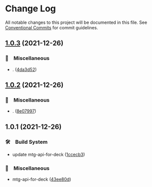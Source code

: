 # Change Log

All notable changes to this project will be documented in this file.
See [Conventional Commits](https://conventionalcommits.org) for commit guidelines.

## [1.0.3](https://github.com/bluelovers/ws-mtg/compare/mtg-api-for-deck@1.0.2...mtg-api-for-deck@1.0.3) (2021-12-26)


### 🔖　Miscellaneous

* . ([4da3d52](https://github.com/bluelovers/ws-mtg/commit/4da3d5232f0e01a8685f8dfc4976996067608563))





## [1.0.2](https://github.com/bluelovers/ws-mtg/compare/mtg-api-for-deck@1.0.1...mtg-api-for-deck@1.0.2) (2021-12-26)


### 🔖　Miscellaneous

* . ([8e07997](https://github.com/bluelovers/ws-mtg/commit/8e0799706e6956fbb8ed93ae70ec821d42149edc))





## 1.0.1 (2021-12-26)


### 🛠　Build System

* update mtg-api-for-deck ([1ccecb3](https://github.com/bluelovers/ws-mtg/commit/1ccecb37976e028dd550568f5a06f8b2597f39fa))


### 🔖　Miscellaneous

* mtg-api-for-deck ([43ee80d](https://github.com/bluelovers/ws-mtg/commit/43ee80d074a95dc882bd84e5d657039594022a9e))

